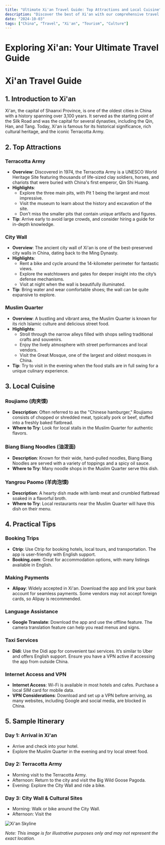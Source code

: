 ```yaml
---
title: "Ultimate Xi'an Travel Guide: Top Attractions and Local Cuisine"
description: "Discover the best of Xi'an with our comprehensive travel guide. Explore top attractions, savor local cuisine, and get insider tips for an unforgettable Chinese adventure."
date: "2024-10-03"
tags: ["China", "Travel", "Xi'an", "Tourism", "Culture"]
---
```


# Exploring Xi'an: Your Ultimate Travel Guide

# Xi'an Travel Guide

## 1. Introduction to Xi'an
Xi'an, the capital of Shaanxi Province, is one of the oldest cities in China with a history spanning over 3,100 years. It served as the starting point of the Silk Road and was the capital for several dynasties, including the Qin, Han, and Tang. Today, Xi'an is famous for its historical significance, rich cultural heritage, and the iconic Terracotta Army.

## 2. Top Attractions

### Terracotta Army
- **Overview**: Discovered in 1974, the Terracotta Army is a UNESCO World Heritage Site featuring thousands of life-sized clay soldiers, horses, and chariots that were buried with China's first emperor, Qin Shi Huang.
- **Highlights**:
  - Explore the three main pits, with Pit 1 being the largest and most impressive.
  - Visit the museum to learn about the history and excavation of the site.
  - Don’t miss the smaller pits that contain unique artifacts and figures.
- **Tip**: Arrive early to avoid large crowds, and consider hiring a guide for in-depth knowledge.

### City Wall
- **Overview**: The ancient city wall of Xi'an is one of the best-preserved city walls in China, dating back to the Ming Dynasty.
- **Highlights**:
  - Rent a bike and cycle around the 14-kilometer perimeter for fantastic views.
  - Explore the watchtowers and gates for deeper insight into the city’s defense mechanisms.
  - Visit at night when the wall is beautifully illuminated.
- **Tip**: Bring water and wear comfortable shoes; the wall can be quite expansive to explore.

### Muslim Quarter
- **Overview**: A bustling and vibrant area, the Muslim Quarter is known for its rich Islamic culture and delicious street food.
- **Highlights**:
  - Stroll through the narrow alleys filled with shops selling traditional crafts and souvenirs.
  - Enjoy the lively atmosphere with street performances and local vendors.
  - Visit the Great Mosque, one of the largest and oldest mosques in China.
- **Tip**: Try to visit in the evening when the food stalls are in full swing for a unique culinary experience.

## 3. Local Cuisine

### Roujiamo (肉夹馍)
- **Description**: Often referred to as the "Chinese hamburger," Roujiamo consists of chopped or shredded meat, typically pork or beef, stuffed into a freshly baked flatbread.
- **Where to Try**: Look for local stalls in the Muslim Quarter for authentic flavors.

### Biang Biang Noodles (油泼面)
- **Description**: Known for their wide, hand-pulled noodles, Biang Biang Noodles are served with a variety of toppings and a spicy oil sauce.
- **Where to Try**: Many noodle shops in the Muslim Quarter serve this dish.

### Yangrou Paomo (羊肉泡馍)
- **Description**: A hearty dish made with lamb meat and crumbled flatbread soaked in a flavorful broth.
- **Where to Try**: Local restaurants near the Muslim Quarter will have this dish on their menu.

## 4. Practical Tips

### Booking Trips
- **Ctrip**: Use Ctrip for booking hotels, local tours, and transportation. The app is user-friendly with English support.
- **Booking.com**: Great for accommodation options, with many listings available in English.

### Making Payments
- **Alipay**: Widely accepted in Xi'an. Download the app and link your bank account for seamless payments. Some vendors may not accept foreign cards, so Alipay is recommended.

### Language Assistance
- **Google Translate**: Download the app and use the offline feature. The camera translation feature can help you read menus and signs.

### Taxi Services
- **Didi**: Use the Didi app for convenient taxi services. It’s similar to Uber and offers English support. Ensure you have a VPN active if accessing the app from outside China.

### Internet Access and VPN
- **Internet Access**: Wi-Fi is available in most hotels and cafes. Purchase a local SIM card for mobile data.
- **VPN Considerations**: Download and set up a VPN before arriving, as many websites, including Google and social media, are blocked in China.

## 5. Sample Itinerary

### Day 1: Arrival in Xi'an
- Arrive and check into your hotel.
- Explore the Muslim Quarter in the evening and try local street food.

### Day 2: Terracotta Army
- Morning visit to the Terracotta Army.
- Afternoon: Return to the city and visit the Big Wild Goose Pagoda.
- Evening: Explore the City Wall and ride a bike.

### Day 3: City Wall & Cultural Sites
- Morning: Walk or bike around the City Wall.
- Afternoon: Visit the

<img src="https://source.unsplash.com/1600x900/?Xi'an,cityscape" alt="Xi'an Skyline" loading="lazy">

*Note: This image is for illustrative purposes only and may not represent the exact location.*

